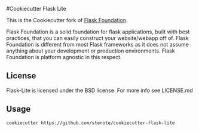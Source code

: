 #Cookiecutter Flask Lite

This is the Cookiecutter fork of [Flask Foundation](https://github.com/JackStouffer/Flask-Foundation).

Flask Foundation is a solid foundation for flask applications, built with best practices, that you can easily construct your website/webapp off of. Flask Foundation is different from most Flask frameworks as it does not assume anything about your development or production environments. Flask Foundation is platform agnostic in this respect.


## License

Flask-Lite is licensed under the BSD license. For more info see LICENSE.md

## Usage

```shell
cookiecutter https://github.com/stenote/cookiecutter-flask-lite
```
